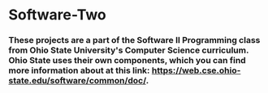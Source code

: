 # Software-Two
### These projects are a part of the Software II Programming class from Ohio State University's Computer Science curriculum. Ohio State uses their own components, which you can find more information about at this link: https://web.cse.ohio-state.edu/software/common/doc/.
